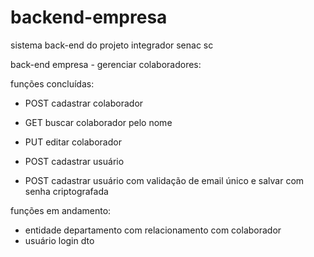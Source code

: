 # backend-empresa
sistema back-end do projeto integrador senac sc

back-end empresa - gerenciar colaboradores:

funções concluídas: 
- POST cadastrar colaborador
- GET buscar colaborador pelo nome
- PUT editar colaborador

- POST cadastrar usuário
- POST cadastrar usuário com validação de email único e salvar com senha criptografada

funções em andamento:

- entidade departamento com relacionamento com colaborador
- usuário login dto
